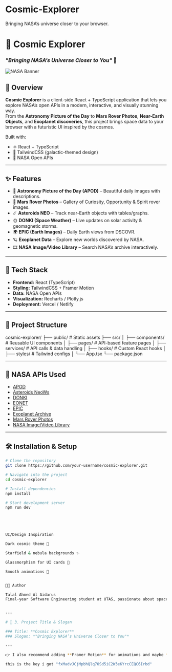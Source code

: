 # Cosmic-Explorer
Bringing NASA’s universe closer to your browser.


# 🌌 Cosmic Explorer  
### *"Bringing NASA’s Universe Closer to You"* 🚀  

![NASA Banner](https://www.nasa.gov/sites/default/files/thumbnails/image/nasa-logo-web-rgb.png)

## 📖 Overview
**Cosmic Explorer** is a client-side React + TypeScript application that lets you explore NASA’s open APIs in a modern, interactive, and visually stunning way.  
From the **Astronomy Picture of the Day** to **Mars Rover Photos**, **Near-Earth Objects**, and **Exoplanet discoveries**, this project brings space data to your browser with a futuristic UI inspired by the cosmos.  

Built with:
- ⚛️ React + TypeScript  
- 🎨 TailwindCSS (galactic-themed design)  
- 📡 NASA Open APIs  

---

## ✨ Features
- 📸 **Astronomy Picture of the Day (APOD)** – Beautiful daily images with descriptions.  
- 🤖 **Mars Rover Photos** – Gallery of Curiosity, Opportunity & Spirit rover images.  
- ☄️ **Asteroids NEO** – Track near-Earth objects with tables/graphs.  
- 🌞 **DONKI (Space Weather)** – Live updates on solar activity & geomagnetic storms.  
- 🌍 **EPIC (Earth Images)** – Daily Earth views from DSCOVR.  
- 🪐 **Exoplanet Data** – Explore new worlds discovered by NASA.  
- 🎞️ **NASA Image/Video Library** – Search NASA’s archive interactively.  

---

## 🚀 Tech Stack
- **Frontend:** React (TypeScript)  
- **Styling:** TailwindCSS + Framer Motion  
- **Data:** NASA Open APIs  
- **Visualization:** Recharts / Plotly.js  
- **Deployment:** Vercel / Netlify  

---

## 📂 Project Structure
cosmic-explorer/
├── public/ # Static assets
├── src/
│ ├── components/ # Reusable UI components
│ ├── pages/ # API-based feature pages
│ ├── services/ # API calls & data handling
│ ├── hooks/ # Custom React hooks
│ ├── styles/ # Tailwind configs
│ └── App.tsx
└── package.json




---

## 🔑 NASA APIs Used
- [APOD](https://api.nasa.gov/)  
- [Asteroids NeoWs](https://api.nasa.gov/)  
- [DONKI](https://api.nasa.gov/)  
- [EONET](https://eonet.gsfc.nasa.gov/)  
- [EPIC](https://epic.gsfc.nasa.gov/)  
- [Exoplanet Archive](https://exoplanetarchive.ipac.caltech.edu/)  
- [Mars Rover Photos](https://api.nasa.gov/mars-photos/)  
- [NASA Image/Video Library](https://images.nasa.gov/docs/images.nasa.gov_api_docs.pdf)  

---

## 🛠️ Installation & Setup
```bash
# Clone the repository
git clone https://github.com/your-username/cosmic-explorer.git

# Navigate into the project
cd cosmic-explorer

# Install dependencies
npm install

# Start development server
npm run dev





UI/Design Inspiration

Dark cosmic theme 🌌

Starfield & nebula backgrounds ✨

Glassmorphism for UI cards 🔮

Smooth animations 🚀


👨‍🚀 Author

Talal Ahmed Al Aidarus
Final-year Software Engineering student at UTAS, passionate about space, AI, and web development.


---

# 🔹 3. Project Title & Slogan  

### Title: **Cosmic Explorer**  
### Slogan: *"Bringing NASA’s Universe Closer to You"*  

---

👉 I also recommend adding **Framer Motion** for animations and maybe **react-icons** for some futuristic icons. If you want, I can also create the **first draft codebase structure** (with homepage, nav, and one API integrated like APOD).  

this is the key i got "fxMadvJCjMpbhQlq7OSd5iC2W3eKYrcCEQC6Irbd"
